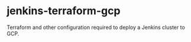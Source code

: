 # jenkins-terraform-gcp
Terraform and other configuration required to deploy a Jenkins cluster to GCP.

